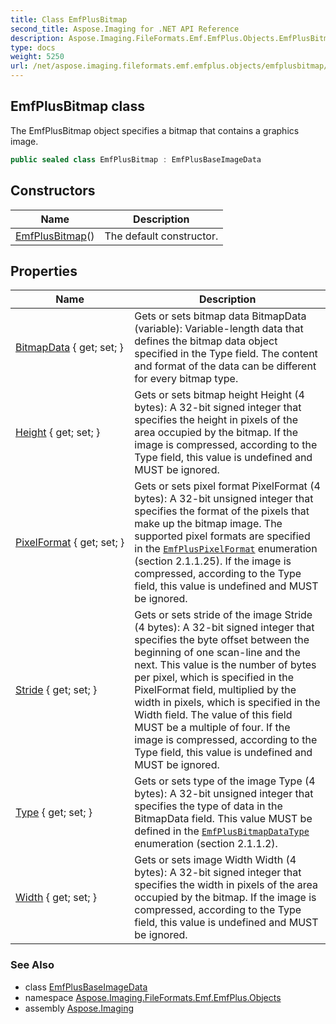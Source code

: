 ```yaml
---
title: Class EmfPlusBitmap
second_title: Aspose.Imaging for .NET API Reference
description: Aspose.Imaging.FileFormats.Emf.EmfPlus.Objects.EmfPlusBitmap class. The EmfPlusBitmap object specifies a bitmap that contains a graphics image
type: docs
weight: 5250
url: /net/aspose.imaging.fileformats.emf.emfplus.objects/emfplusbitmap/
---
```

## EmfPlusBitmap class

The EmfPlusBitmap object specifies a bitmap that contains a graphics image.

```csharp
public sealed class EmfPlusBitmap : EmfPlusBaseImageData
```

## Constructors

| Name | Description |
| --- | --- |
| [EmfPlusBitmap](emfplusbitmap/)() | The default constructor. |

## Properties

| Name | Description |
| --- | --- |
| [BitmapData](../../aspose.imaging.fileformats.emf.emfplus.objects/emfplusbitmap/bitmapdata/) { get; set; } | Gets or sets bitmap data BitmapData (variable): Variable-length data that defines the bitmap data object specified in the Type field. The content and format of the data can be different for every bitmap type. |
| [Height](../../aspose.imaging.fileformats.emf.emfplus.objects/emfplusbitmap/height/) { get; set; } | Gets or sets bitmap height Height (4 bytes): A 32-bit signed integer that specifies the height in pixels of the area occupied by the bitmap. If the image is compressed, according to the Type field, this value is undefined and MUST be ignored. |
| [PixelFormat](../../aspose.imaging.fileformats.emf.emfplus.objects/emfplusbitmap/pixelformat/) { get; set; } | Gets or sets pixel format PixelFormat (4 bytes): A 32-bit unsigned integer that specifies the format of the pixels that make up the bitmap image. The supported pixel formats are specified in the [`EmfPlusPixelFormat`](../../aspose.imaging.fileformats.emf.emfplus.consts/emfpluspixelformat/) enumeration (section 2.1.1.25). If the image is compressed, according to the Type field, this value is undefined and MUST be ignored. |
| [Stride](../../aspose.imaging.fileformats.emf.emfplus.objects/emfplusbitmap/stride/) { get; set; } | Gets or sets stride of the image Stride (4 bytes): A 32-bit signed integer that specifies the byte offset between the beginning of one scan-line and the next. This value is the number of bytes per pixel, which is specified in the PixelFormat field, multiplied by the width in pixels, which is specified in the Width field. The value of this field MUST be a multiple of four. If the image is compressed, according to the Type field, this value is undefined and MUST be ignored. |
| [Type](../../aspose.imaging.fileformats.emf.emfplus.objects/emfplusbitmap/type/) { get; set; } | Gets or sets type of the image Type (4 bytes): A 32-bit unsigned integer that specifies the type of data in the BitmapData field. This value MUST be defined in the [`EmfPlusBitmapDataType`](../../aspose.imaging.fileformats.emf.emfplus.consts/emfplusbitmapdatatype/) enumeration (section 2.1.1.2). |
| [Width](../../aspose.imaging.fileformats.emf.emfplus.objects/emfplusbitmap/width/) { get; set; } | Gets or sets image Width Width (4 bytes): A 32-bit signed integer that specifies the width in pixels of the area occupied by the bitmap. If the image is compressed, according to the Type field, this value is undefined and MUST be ignored. |

### See Also

* class [EmfPlusBaseImageData](../emfplusbaseimagedata/)
* namespace [Aspose.Imaging.FileFormats.Emf.EmfPlus.Objects](../../aspose.imaging.fileformats.emf.emfplus.objects/)
* assembly [Aspose.Imaging](../../)


